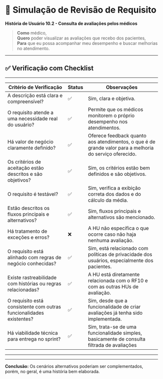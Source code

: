 # 🧪 Simulação de Revisão de Requisito

**História de Usuário 10.2 - Consulta de avaliações pelos médicos**  

> **Como** médico,  
> **Quero** poder visualizar as avaliações que recebo dos pacientes,  
> **Para** que eu possa acompanhar meu desempenho e buscar melhorias no atendimento.  

---

## ✅ Verificação com Checklist
---------------------------------------------------------------------------------------------------------------------------------
| Critério de Verificação                                              | Status | Observações                                    |
|----------------------------------------------------------------------|--------|------------------------------------------------|
| A descrição está clara e compreensível?                              | ✅     | Sim, clara e objetiva.                               |
| O requisito atende a uma necessidade real do usuário?                | ✅     | Permite que os médicos monitorem o próprio desempenho nos atendimentos.    |
| Há valor de negócio claramente definido?                             | ✅     | Oferece feedback quanto aos atendimentos, o que é de grande valor para a melhoria do serviço oferecido. |
| Os critérios de aceitação estão descritos e são objetivos?           | ✅     | Sim, os critérios estão bem definidos e são objetivos.                         |
| O requisito é testável?                                              | ✅     | Sim, verifica a exibição correta dos dados e do cálculo da média.                    |
| Estão descritos os fluxos principais e alternativos?                 | ✅     | Sim, fluxos principais e alternativos são mencionado.     |
| Há tratamento de exceções e erros?                                   | ❌     | A HU não especifica o que ocorre caso não haja nenhuma avaliação.                                 |
| O requisito está alinhado com regras de negócio conhecidas?          | ✅     | Sim, está relacionado com políticas de privacidade dos usuários, especialmente dos pacientes.                   |
| Existe rastreabilidade com histórias ou regras relacionadas?         | ✅     | A HU está diretamente relacionada com o RF10 e com as outras HUs de avaliação.   |
| O requisito está consistente com outras funcionalidades existentes?  | ✅     | Sim, desde que a funcionalidade de criar avaliações já tenha sido implementada.             |
| Há viabilidade técnica para entrega no sprint?                       | ✅     | Sim, trata-se de uma funcionalidade simples, basicamente de consulta filtrada de avaliações         |
----------------------------------------------------------------------------------------------------------------------------------
---

**Conclusão:** Os cenários alternativos poderiam ser complementados, porém, no geral, é uma história bem elaborada.
